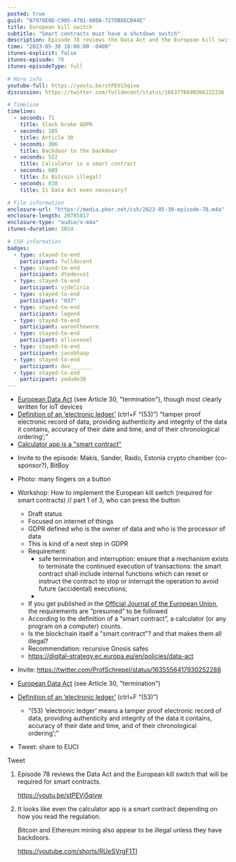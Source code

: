 ```yaml
---
posted: true
guid: "B7970E0D-C905-4701-800A-727DB8ECB44E"
title: European kill switch
subtitle: "Smart contracts must have a shutdown switch"
description: Episode 78 reviews the Data Act and the European kill switch that will be required for smart contracts. It discusses whether the calculator app is a smart contract itself, based on the regulation interpretation. The potential illegality of Bitcoin and Ethereum mining unless they have backdoors is also explored. 
time: "2023-05-30 18:00:00 -0400"
itunes-explicit: false
itunes-episode: 78
itunes-episodeType: full

# More info
youtube-full: https://youtu.be/stPEVi5qivw
discussion: https://twitter.com/fulldecent/status/1663776690366222336

# Timeline
timeline:
  - seconds: 71
    title: Slack broke GDPR
  - seconds: 185
    title: Article 30
  - seconds: 306
    title: Backdoor to the backdoor
  - seconds: 522
    title: Calculator is a smart contract
  - seconds: 689
    title: Is Bitcoin illegal?
  - seconds: 838
    title: Is Data Act even necessary?

# File information
enclosure-url: "https://media.phor.net/csh/2023-05-30-episode-78.m4a"
enclosure-length: 20785817
enclosure-type: "audio/x-m4a"
itunes-duration: 1014

# CSH information
badges:
  - type: stayed-to-end
    participant: fulldecent
  - type: stayed-to-end
    participant: dtedesco1
  - type: stayed-to-end
    participant: vjdeliria
  - type: stayed-to-end
    participant: "037"
  - type: stayed-to-end
    participant: legend
  - type: stayed-to-end
    participant: warontheworm
  - type: stayed-to-end
    participant: ellievoxel
  - type: stayed-to-end
    participant: jacobhaap
  - type: stayed-to-end
    participant: dov_______
  - type: stayed-to-end
    participant: yodude38
---
```


- [European Data Act](https://eur-lex.europa.eu/legal-content/EN/TXT/HTML/?uri=CELEX:52022PC0068#article-30) (see Article 30, "termination"), though most clearly written for IoT devices
- [Definition of an ‘electronic ledger’](https://eur-lex.europa.eu/legal-content/EN/TXT/HTML/?uri=CELEX:52021PC0281&from=EN) (ctrl+F “(53)”) "tamper proof electronic record of data, providing authenticity and integrity of the data it contains, accuracy of their date and time, and of their chronological ordering’;"
- [Calculator app is a "smart contract"](https://twitter.com/ProfSchrepel/status/1635556417930252288)

<!--end of quick notes-->

- Invite to the episode: Makis, Sander, Raido, Estonia crypto chamber (co-sponsor?), BitBoy
- Photo: many fingers on a button
- Workshop: How to implement the European kill switch (required for smart contracts) // part 1 of 3, who can press the button
  - Draft status
  - Focused on internet of things
  - GDPR defined who is the owner of data and who is the processor of data
  - This is kind of a next step in GDPR
  - Requirement:
    - safe termination and interruption: ensure that a mechanism exists to terminate the continued execution of transactions: the smart contract shall include internal functions which can reset or instruct the contract to stop or interrupt the operation to avoid future (accidental) executions; 
    - 
  - If you get published in the [Official Journal of the European Union](https://en.wikipedia.org/wiki/Official_Journal_of_the_European_Union), the requirements are “presumed” to be followed
  - According to the definition of a “smart contract”, a calculator (or any program on a computer) counts.
  - Is the blockchain itself a "smart contract"? and that makes them all illegal?
  - Recommendation: recursive Gnosis safes
  - https://digital-strategy.ec.europa.eu/en/policies/data-act

- Invite: https://twitter.com/ProfSchrepel/status/1635556417930252288
- [European Data Act](https://eur-lex.europa.eu/legal-content/EN/TXT/HTML/?uri=CELEX:52022PC0068#article-30) (see Article 30, "termination")
- [Definition of an ‘electronic ledger’](https://eur-lex.europa.eu/legal-content/EN/TXT/HTML/?uri=CELEX:52021PC0281&from=EN) (ctrl+F “(53)”)
  - "(53) ‘electronic ledger’ means a tamper proof electronic record of data, providing authenticity and integrity of the data it contains, accuracy of their date and time, and of their chronological ordering’;"
- Tweet: share to EUCI

Tweet

1. Episode 78 reviews the Data Act and the European kill switch that will be required for smart contracts.

   https://youtu.be/stPEVi5qivw

2. It looks like even the calculator app is a smart contract depending on how you read the regulation.

   Bitcoin and Ethereum mining also appear to be illegal unless they have backdoors.

   https://youtube.com/shorts/RUeSVrgF1TI